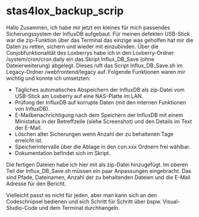 # stas4lox_backup_scrip
Hallo Zusammen, ich habe mir jetzt ein kleines für mich passendes Sicherungssystem der InfluxDB aufgebaut. Für meinen defekten USB-Stick war die zip-Funktion über das Terminal das einzige was geholfen hat mir die Daten zu retten, sichern und wieder mit einzubinden. Über die Conjobfunktionalität des Loxberrys habe ich in den Loxberry-Ordner /system/cron/cron.daily ein das Skript Influx_DB_Save (ohne Dateierweiterung) abgelegt. Dieses ruft das Script Influx_DB_Save.sh im Legacy-Ordner /webfrontend/legacy auf. Folgende Funktionen waren mir wichtig und konnte ich umsetzten:
- Tägliches automatisches Abspeichern der InfluxDB als zip-Datei vom USB-Stick am Loxberry auf eine NAS-Platte im LAN.
- Prüfung der InfluxDB auf korrupte Daten (mit den internen Funktionen von InfluxDB).
- E-Mailbenachrichtigung nach dem Speichern der InfluxDB mit einem Ministatus in der Betreffzeile (siehe Screenshot) und den Details im Text der E-Mail.
- Löschen alter Sicherungen wenn Anzahl der zu behaltenen Tage erreicht ist.
- Speicherintervalle über die Ablage in den con.xxx Ordnern frei wählbar.
- Dokumentation befindet sich im Skript.

Die fertigen Dateien habe ich hier mit als zip-Datei hinzugefügt. Im oberen Teil der Influx_DB_Save.sh müssen ein paar Anpassungen eingebracht. Das sind Pfade, Dateinamen, Anzahl der zu behaltenden Dateien und die E-Mail Adresse für den Bericht.

Vielleicht passt es nicht für jeden, aber man kann sich an den Codeschnipsel bedienen und sich Schritt für Schritt über bspw. Visual-Studio-Code und dem Terminal durchhangeln.
